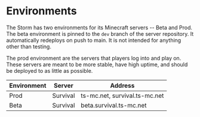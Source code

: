 # Environments

The Storm has two environments for its Minecraft servers -- Beta and Prod. The beta environment is pinned to the `dev` branch of the server repository. It automatically redeploys on push to main. It is not intended for anything other than testing.

The prod environment are the servers that players log into and play on. These servers are meant to be more stable, have high uptime, and should be deployed to as little as possible.

| Environment | Server   | Address                       |
| ----------- | -------- | ----------------------------- |
| Prod        | Survival | ts-mc.net, survival.ts-mc.net |
| Beta        | Survival | beta.survival.ts-mc.net       |
